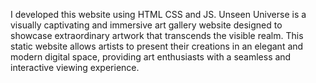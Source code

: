 I developed this website using HTML CSS and JS.
Unseen Universe is a visually captivating and immersive art gallery website designed to showcase extraordinary artwork that transcends the visible realm. This static website allows artists to present their creations in an elegant and modern digital space, providing art enthusiasts with a seamless and interactive viewing experience.
